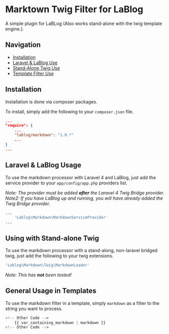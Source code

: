 Marktown Twig Filter for LaBlog
===============================

A simple plugin for LaBLog (Also works stand-alone with the twig template engine.).

Navigation
----------

- [Installation](#installation)
- [Laravel & LaBlog Use](#laravel--lablog-usage)
- [Stand-Alone Twig Use](#using-with-stand-alone-twig)
- [Template Filter Use](#general-usage-in-templates)

Installation
------------

Installation is done via composer packages.

To install, simply add the following to your `composer.json` file.

```json
...
"require": {
    ...
    "lablog/markdown": "1.0.*"
    ...
}
...
```

Laravel & LaBlog Usage
----------------------

To use the markdown processor with Laravel 4 and LaBlog, just add the service provider to your `app/config/app.php` providers list.

*Note: The provider must be added **after** the Laravel 4 Twig Bridge provider.*
*Note2: If you have LaBlog up and running, you will have already added the Twig Bridge provider.*

```php
...
    'Lablog\Markdown\MarkdownServiceProvider'
...
```

Using with Stand-alone Twig
---------------------------

To use the markdown processor with a stand-along, non-laravel bridged twig, just add the following to your twig extensions.

```php
'Lablog\Markdown\Twig\MarkdownLoader'
```

*Note: This has **not** been tested!*

General Usage in Templates
--------------------------

To use the markdown filter in a template, simply `markdown` as a filter to the string you want to process.

```php
<!-- Other Code -->
    {{ var_containing_markdown | markdown }}
<!-- Other Code -->
```
